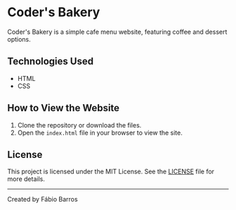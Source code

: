 # Coder's Bakery

Coder's Bakery is a simple cafe menu website, featuring coffee and dessert options.

## Technologies Used
- HTML
- CSS

## How to View the Website
1. Clone the repository or download the files.
2. Open the `index.html` file in your browser to view the site.

## License
This project is licensed under the MIT License. See the [LICENSE](LICENSE) file for more details.

---

Created by Fábio Barros
